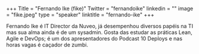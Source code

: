 +++
Title = "Fernando Ike (fike)"
Twitter = "fernandoike"
linkedin = "" 
image = "fike.jpeg"
type = "speaker"
linktitle = "fernando-ike"
+++

Fernando Ike é IT Director da Nuveo, já desempenhou diversos papéis na TI mas sua alma ainda é de um sysadmin. Gosta das estudar as práticas Lean, Agile e DevOps; é um dos apresentadores do Podcast 10 Deploys e nas horas vagas é caçador de zumbi.
